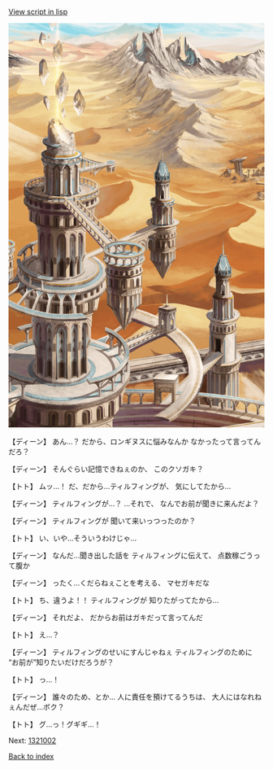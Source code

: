 [View script in lisp](../scripts/1320902.txt)

![desert_hill.png](../images/backgrounds/desert_hill.png)

【ディーン】
あん…？
だから、ロンギヌスに悩みなんか
なかったって言ってんだろ？

【ディーン】
そんぐらい記憶できねぇのか、
このクソガキ？

【トト】
ムッ…！
だ、だから…ティルフィングが、
気にしてたから…

【ディーン】
ティルフィングが…？
…それで、
なんでお前が聞きに来んだよ？

【ディーン】
ティルフィングが
聞いて来いっつったのか？

【トト】
い、いや…そういうわけじゃ…

【ディーン】
なんだ…聞き出した話を
ティルフィングに伝えて、
点数稼ごうって腹か

【ディーン】
ったく…くだらねぇことを考える、
マセガキだな

【トト】
ち、違うよ！！
ティルフィングが
知りたがってたから…

【ディーン】
それだよ、
だからお前はガキだって言ってんだ

【トト】
え…？

【ディーン】
ティルフィングのせいにすんじゃねぇ
ティルフィングのために
“お前が”知りたいだけだろうが？

【トト】
っ…！

【ディーン】
誰々のため、とか…
人に責任を預けてるうちは、
大人にはなれねぇんだぜ…ボク？

【トト】
グ…っ！グギギ…！

Next: [1321002](1321002.md)

[Back to index](index.md)
